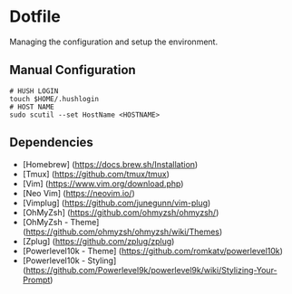 # Dotfile
Managing the configuration and setup the environment.
## Manual Configuration
```
# HUSH LOGIN
touch $HOME/.hushlogin
# HOST NAME
sudo scutil --set HostName <HOSTNAME>
```
## Dependencies
- [Homebrew] (https://docs.brew.sh/Installation)
- [Tmux] (https://github.com/tmux/tmux)
- [Vim] (https://www.vim.org/download.php)
- [Neo Vim] (https://neovim.io/)
- [Vimplug] (https://github.com/junegunn/vim-plug)
- [OhMyZsh] (https://github.com/ohmyzsh/ohmyzsh/)
- [OhMyZsh - Theme] (https://github.com/ohmyzsh/ohmyzsh/wiki/Themes)
- [Zplug] (https://github.com/zplug/zplug)
- [Powerlevel10k - Theme] (https://github.com/romkatv/powerlevel10k)
- [Powerlevel10k - Styling] (https://github.com/Powerlevel9k/powerlevel9k/wiki/Stylizing-Your-Prompt)
